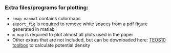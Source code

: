 ### Extra files/programs for plotting:
* ```cmap_manual``` contains colormaps
* ```export_fig``` is required to remove white spaces from a pdf figure generated in matlab
* ```m_map``` is required to plot almost all plots used in the paper
* Other extras that are not included, but can be downloaded here: [TEOS10 toolbox](https://www.teos-10.org/software.htm) to calculate potential density

